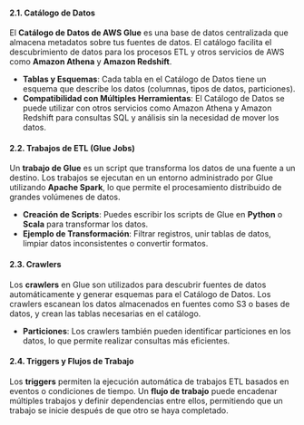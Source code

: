 #### 2.1. **Catálogo de Datos**

El **Catálogo de Datos de AWS Glue** es una base de datos centralizada que almacena metadatos sobre tus fuentes de datos. El catálogo facilita el descubrimiento de datos para los procesos ETL y otros servicios de AWS como **Amazon Athena** y **Amazon Redshift**.

- **Tablas y Esquemas**: Cada tabla en el Catálogo de Datos tiene un esquema que describe los datos (columnas, tipos de datos, particiones).
- **Compatibilidad con Múltiples Herramientas**: El Catálogo de Datos se puede utilizar con otros servicios como Amazon Athena y Amazon Redshift para consultas SQL y análisis sin la necesidad de mover los datos.

#### 2.2. **Trabajos de ETL (Glue Jobs)**

Un **trabajo de Glue** es un script que transforma los datos de una fuente a un destino. Los trabajos se ejecutan en un entorno administrado por Glue utilizando **Apache Spark**, lo que permite el procesamiento distribuido de grandes volúmenes de datos.

- **Creación de Scripts**: Puedes escribir los scripts de Glue en **Python** o **Scala** para transformar los datos.
- **Ejemplo de Transformación**: Filtrar registros, unir tablas de datos, limpiar datos inconsistentes o convertir formatos.

#### 2.3. **Crawlers**

Los **crawlers** en Glue son utilizados para descubrir fuentes de datos automáticamente y generar esquemas para el Catálogo de Datos. Los crawlers escanean los datos almacenados en fuentes como S3 o bases de datos, y crean las tablas necesarias en el catálogo.

- **Particiones**: Los crawlers también pueden identificar particiones en los datos, lo que permite realizar consultas más eficientes.

#### 2.4. **Triggers y Flujos de Trabajo**

Los **triggers** permiten la ejecución automática de trabajos ETL basados en eventos o condiciones de tiempo. Un **flujo de trabajo** puede encadenar múltiples trabajos y definir dependencias entre ellos, permitiendo que un trabajo se inicie después de que otro se haya completado.